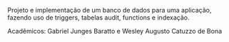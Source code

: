 Projeto e implementação de um banco de dados para uma aplicação, fazendo uso de triggers, tabelas audit, functions e indexação.

Acadêmicos:
Gabriel Junges Baratto e Wesley Augusto Catuzzo de Bona

